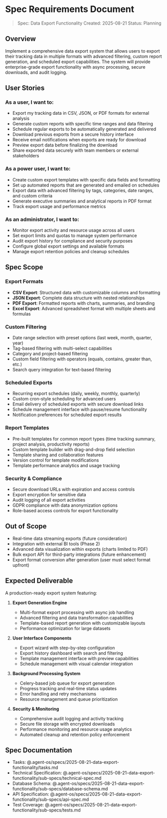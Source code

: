 # Spec Requirements Document

> Spec: Data Export Functionality
> Created: 2025-08-21
> Status: Planning

## Overview

Implement a comprehensive data export system that allows users to export their tracking data in multiple formats with advanced filtering, custom report generation, and scheduled export capabilities. The system will provide enterprise-grade export functionality with async processing, secure downloads, and audit logging.

## User Stories

### As a user, I want to:
- Export my tracking data in CSV, JSON, or PDF formats for external analysis
- Generate custom reports with specific time ranges and data filtering
- Schedule regular exports to be automatically generated and delivered
- Download previous exports from a secure history interface
- Receive email notifications when exports are ready for download
- Preview export data before finalizing the download
- Share exported data securely with team members or external stakeholders

### As a power user, I want to:
- Create custom export templates with specific data fields and formatting
- Set up automated reports that are generated and emailed on schedules
- Export data with advanced filtering by tags, categories, date ranges, and custom criteria
- Generate executive summaries and analytical reports in PDF format
- Track export usage and performance metrics

### As an administrator, I want to:
- Monitor export activity and resource usage across all users
- Set export limits and quotas to manage system performance
- Audit export history for compliance and security purposes
- Configure global export settings and available formats
- Manage export retention policies and cleanup schedules

## Spec Scope

### Export Formats
- **CSV Export**: Structured data with customizable columns and formatting
- **JSON Export**: Complete data structure with nested relationships
- **PDF Export**: Formatted reports with charts, summaries, and branding
- **Excel Export**: Advanced spreadsheet format with multiple sheets and formulas

### Custom Filtering
- Date range selection with preset options (last week, month, quarter, year)
- Tag-based filtering with multi-select capabilities
- Category and project-based filtering
- Custom field filtering with operators (equals, contains, greater than, etc.)
- Search query integration for text-based filtering

### Scheduled Exports
- Recurring export schedules (daily, weekly, monthly, quarterly)
- Custom cron-style scheduling for advanced users
- Email delivery of scheduled exports with secure download links
- Schedule management interface with pause/resume functionality
- Notification preferences for scheduled export results

### Report Templates
- Pre-built templates for common report types (time tracking summary, project analysis, productivity reports)
- Custom template builder with drag-and-drop field selection
- Template sharing and collaboration features
- Version control for template modifications
- Template performance analytics and usage tracking

### Security & Compliance
- Secure download URLs with expiration and access controls
- Export encryption for sensitive data
- Audit logging of all export activities
- GDPR compliance with data anonymization options
- Role-based access controls for export functionality

## Out of Scope

- Real-time data streaming exports (future consideration)
- Integration with external BI tools (Phase 2)
- Advanced data visualization within exports (charts limited to PDF)
- Bulk export API for third-party integrations (future enhancement)
- Export format conversion after generation (user must select format upfront)

## Expected Deliverable

A production-ready export system featuring:

1. **Export Generation Engine**
   - Multi-format export processing with async job handling
   - Advanced filtering and data transformation capabilities
   - Template-based report generation with customizable layouts
   - Performance optimization for large datasets

2. **User Interface Components**
   - Export wizard with step-by-step configuration
   - Export history dashboard with search and filtering
   - Template management interface with preview capabilities
   - Schedule management with visual calendar integration

3. **Background Processing System**
   - Celery-based job queue for export generation
   - Progress tracking and real-time status updates
   - Error handling and retry mechanisms
   - Resource management and queue prioritization

4. **Security & Monitoring**
   - Comprehensive audit logging and activity tracking
   - Secure file storage with encrypted downloads
   - Performance monitoring and resource usage analytics
   - Automated cleanup and retention policy enforcement

## Spec Documentation

- Tasks: @.agent-os/specs/2025-08-21-data-export-functionality/tasks.md
- Technical Specification: @.agent-os/specs/2025-08-21-data-export-functionality/sub-specs/technical-spec.md
- Database Schema: @.agent-os/specs/2025-08-21-data-export-functionality/sub-specs/database-schema.md
- API Specification: @.agent-os/specs/2025-08-21-data-export-functionality/sub-specs/api-spec.md
- Test Coverage: @.agent-os/specs/2025-08-21-data-export-functionality/sub-specs/tests.md